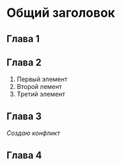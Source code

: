 # Общий заголовок
## Глава 1





## Глава 2
1. Первый элемент
2. Второй лемент
3. Третий элемент





## Глава 3
*Создаю конфликт*




## Глава 4